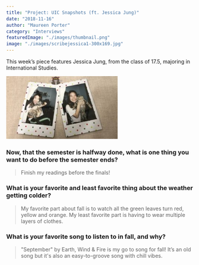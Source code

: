 ```yaml
---
title: "Project: UIC Snapshots (ft. Jessica Jung)"
date: "2018-11-16"
author: "Maureen Porter"
category: "Interviews"
featuredImage: "./images/thumbnail.png"
image: "./images/scribejessica1-300x169.jpg"
---
```


This week’s piece features Jessica Jung, from the class of 17.5, majoring in International Studies.

![](./images/scribejessica1-300x169.jpg)

### Now, that the semester is halfway done, what is one thing you want to do before the semester ends?

> Finish my readings before the finals!

### What is your favorite and least favorite thing about the weather getting colder?

> My favorite part about fall is to watch all the green leaves turn red, yellow and orange. My least favorite part is having to wear multiple layers of clothes.

### What is your favorite song to listen to in fall, and why?

> "September" by Earth, Wind & Fire is my go to song for fall! It’s an old song but it's also an easy-to-groove song with chill vibes.
